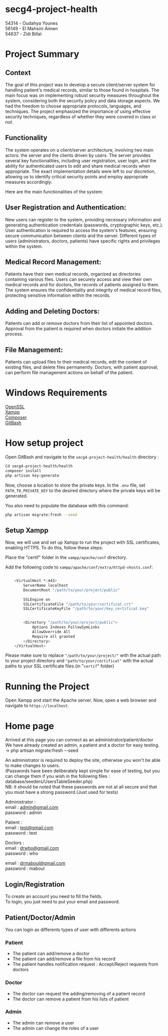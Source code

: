 # secg4-project-health
54314 - Oudahya Younes
<br>
56149 - El Mahsini Aimen
<br>
54637 - Zidi Billal

# Project Summary

## Context
The goal of this project was to develop a secure client/server system for handling patient's medical records, similar to those found in hospitals. The main focus was on implementing robust security measures throughout the system, considering both the security policy and data storage aspects. We had the freedom to choose appropriate protocols, languages, and techniques. The project emphasized the importance of using effective security techniques, regardless of whether they were covered in class or not.

## Functionality
The system operates on a client/server architecture, involving two main actors: the server and the clients driven by users. The server provides several key functionalities, including user registration, user login, and the ability for authenticated users to edit and share medical records when appropriate. The exact implementation details were left to our discretion, allowing us to identify critical security points and employ appropriate measures accordingly.

Here are the main functionalities of the system:

## User Registration and Authentication:

New users can register to the system, providing necessary information and generating authentication credentials (passwords, cryptographic keys, etc.).
User authentication is required to access the system's features, ensuring secure communication between clients and the server.
Different types of users (administrators, doctors, patients) have specific rights and privileges within the system.

## Medical Record Management:

Patients have their own medical records, organized as directories containing various files.
Users can securely access and view their own medical records and for doctors, the records of patients assigned to them.
The system ensures the confidentiality and integrity of medical record files, protecting sensitive information within the records.

## Adding and Deleting Doctors:

Patients can add or remove doctors from their list of appointed doctors.
Approval from the patient is required when doctors initiate the addition process.

## File Management:

Patients can upload files to their medical records, edit the content of existing files, and delete files permanently.
Doctors, with patient approval, can perform file management actions on behalf of the patient.

# Windows Requirements
[OpenSSL](https://www.openssl.org/source/)
<br>
[Xampp](https://www.apachefriends.org/fr/download.html)
<br>
[Composer](https://getcomposer.org/download/)
<br>
[GitBash](https://git-scm.com/downloads)

# How setup project 
Open GitBash and navigate to the `secg4-project-health/health` directory :
```sh
Cd secg4-project-health/health
composer install
php artisan key:generate
```
Now, choose a location to store the private keys. In the `.env` file, 
set `PATH_TO_PRIVATE_KEY` to the desired directory where the private keys will be generated.

You also need to populate the database with this command:

```sh
php artisan migrate:fresh --seed
```


## Setup Xampp
Now, we will use and set up Xampp to run the project with SSL certificates, enabling HTTPS. To do this, follow these steps:

Place the "certif" folder in the `xampp/apache/conf` directory.

Add the following code to `xampp/apache/conf/extra/httpd-vhosts.conf`:

```sh

    <VirtualHost *:443>
        ServerName localhost
        DocumentRoot "/path/to/your/project/public"   
    
        SSLEngine on
        SSLCertificateFile "/path/to/your/certificat.crt"
        SSLCertificateKeyFile "/path/to/your/key_certificat.key"           	

    
        <Directory "/path/to/your/project/public">       
            Options Indexes FollowSymLinks
            AllowOverride All
            Require all granted
        </Directory>
    </VirtualHost>

```
Please make sure to replace `"/path/to/your/project/"` with the actual path to your project directory and `"path/to/your/certificat"` with the actual paths to your SSL certificate files.(in "`certif`" folder)

# Running the Project
Open Xampp and start the Apache server.
Now, open a web browser and navigate to `https://localhost`.

# Home page 
Arrived at this page you can connect as an administrator/patient/doctor<br>
We have already created an admin, a patient and a doctor for easy testing.<br>
-> php artisan migrate:fresh --seed<br>

An administrator is required to deploy the site, otherwise you won't be able to make changes to users.<br>
(Passwords have been deliberately kept simple for ease of testing, but you can change them if you wish in the following files : 
database/seeders/UsersTableSeeder.php)<br>
NB: it should be noted that these passwords are not at all secure and that you must have a strong password.(Just used for tests)

Administrator :<br> 
email : admin@gmail.com<br>
password : admin<br>

Patient : <br>
email : test@gmail.com<br>
password : test<br>

Doctors : <br>
email : drwho@gmail.com<br>
password : who<br>

email : drmaboul@gmail.com<br>
password : maboul<br>

## Login/Registration
To create an account you need to fill the fields.<br>
To login, you just need to put your email and password.

## Patient/Doctor/Admin
You can login as differents types of user with differents actions<br>
### Patient
- The patient can add/remove a doctor
- The patient can add/remove a file from his record
- The patient handles notification request : Accept/Reject requests from doctors
### Doctor
- The doctor can request the adding/removing of a patient record
- The doctor can remove a patient from his lists of patient
### Admin
- The admin can remove a user
- The admin can change the roles of a user



